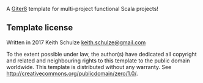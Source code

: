 A [Giter8][g8] template for multi-project functional Scala projects!

Template license
----------------
Written in 2017 Keith Schulze <keith.schulze@gmail.com>

To the extent possible under law, the author(s) have dedicated all copyright and related
and neighbouring rights to this template to the public domain worldwide.
This template is distributed without any warranty. See <http://creativecommons.org/publicdomain/zero/1.0/>.

[g8]: http://www.foundweekends.org/giter8/
